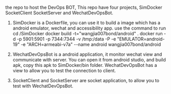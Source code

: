 the repo to host the DevOps BOT, This repo have four projects, SimDocker SocketClient SocketServer and WechatDevOpsBot.

1. SimDocker is a Dockerfile, you can use it to build a image which has a android emulator, wechat and accessibility app.
use the command to run 
cd /SimDocker
docker build -t="wangjia007bond/android" .
docker run -d -p 5901:5901 -p 7344:7344  -v /tmp:/data -P -e "EMULATOR=android-19" -e "ARCH=armeabi-v7a" --name android wangjia007bond/android

2. WechatDevOpsBot is a android application, it monitor wechat view and communicate with server. You can open it from android studio, and build apk, copy this apk to SimDocker/bin folder.
WechatDevOpsBot has a view to allow you to test the connection to client.

3. SocketClient and SocketServer are socket application, to allow you to test with WechatDevOpsBot.





